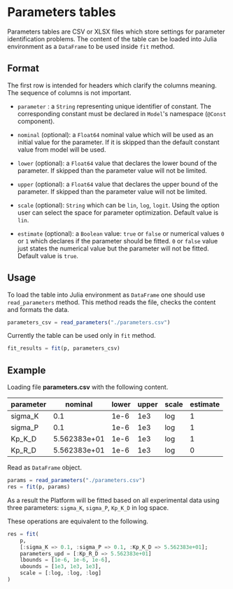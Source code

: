 # Parameters tables

Parameters tables are CSV or XLSX files which store settings for parameter identification problems.
The content of the table can be loaded into Julia environment as a `DataFrame` to be used inside `fit` method.

## Format

The first row is intended for headers which clarify the columns meaning. The sequence of columns is not important.

- `parameter` : a `String` representing unique identifier of constant. The corresponding constant must be declared in `Model`'s namespace (`@Const` component).

- `nominal` (optional): a `Float64` nominal value which will be used as an initial value for the parameter. If it is skipped than the default constant value from model will be used.

- `lower` (optional): a `Float64` value that declares the lower bound of the parameter. If skipped than the parameter value will not be limited.

- `upper` (optional): a `Float64` value that declares the upper bound of the parameter. If skipped than the parameter value will not be limited.

- `scale` (optional): `String` which can be `lin`, `log`, `logit`. Using the option user can select the space for parameter optimization. Default value is `lin`.

- `estimate` (optional): a `Boolean` value: `true` or `false` or numerical values `0` or `1` which declares if the parameter should be fitted. `0` or `false` value just states the numerical value but the parameter will not be fitted. Default value is `true`.

## Usage

To load the table into Julia environment as `DataFrame` one should use `read_parameters` method. This method reads the file, checks the content and formats the data.

```julia
parameters_csv = read_parameters("./parameters.csv")
```

Currently the table can be used only in `fit` method.

```julia
fit_results = fit(p, parameters_csv)
```

## Example

Loading file __parameters.csv__ with the following content.

parameter | nominal | lower | upper | scale | estimate
--- | --- | --- | ---- | ---- | ---
sigma\_K|0.1|1e-6|1e3|log|1
sigma\_P|0.1|1e-6|1e3|log|1
Kp\_K\_D|5.562383e+01|1e-6|1e3|log|1
Kp\_R\_D|5.562383e+01|1e-6|1e3|log|0

Read as `DataFrame` object.

```julia
params = read_parameters("./parameters.csv")
res = fit(p, params)
```

As a result the Platform will be fitted based on all experimental data using three parameters: `sigma_K`, `sigma_P`, `Kp_K_D` in log space.

These operations are equivalent to the following.

```julia
res = fit(
    p,
    [:sigma_K => 0.1, :sigma_P => 0.1, :Kp_K_D => 5.562383e+01];
    parameters_upd = [:Kp_R_D => 5.562383e+01]
    lbounds = [1e-6, 1e-6, 1e-6],
    ubounds = [1e3, 1e3, 1e3],
    scale = [:log, :log, :log]
)
```
